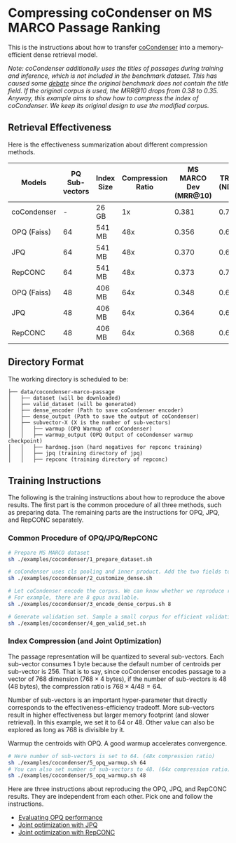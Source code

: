 # Compressing coCondenser on MS MARCO Passage Ranking

This is the instructions about how to transfer [coCondenser](https://arxiv.org/pdf/2108.0..pdf) into a memory-efficient dense retrieval model. 

*Note: coCondenser additionally uses the titles of passages during training and inference, which is not included in the benchmark dataset. This has caused some [debate](https://huggingface.co/sentence-transformers/msmarco-bert-co-condensor) since the original benchmark does not contain the title field. If the original corpus is used, the MRR@10 drops from 0.38 to 0.35. Anyway, this example aims to show how to compress the index of coCondenser. We keep its original design to use the modified corpus.*

## Retrieval Effectiveness

Here is the effectiveness summarization about different compression methods.

| Models      | PQ Sub-vectors| Index Size  | Compression Ratio | MS MARCO Dev (MRR@10) | TREC 19 DL (NDCG@10) | TREC 20 DL (NDCG@10)
| ----------- | ----------- | ----------- | ----------- | ----------- | ----------- | ----------- |
| coCondenser | -  | 26 GB  | 1x  | 0.381 | 0.712 | 0.680 |
| OPQ (Faiss) | 64 | 541 MB | 48x | 0.356 | 0.672 | 0.642 | 
| JPQ         | 64 | 541 MB | 48x | 0.370 | 0.693 | 0.675 | 
| RepCONC     | 64 | 541 MB | 48x | 0.373 | 0.705 | 0.692 | 
| OPQ (Faiss) | 48 | 406 MB | 64x | 0.348 | 0.688 | 0.650 | 
| JPQ         | 48 | 406 MB | 64x | 0.364 | 0.678 | 0.669 | 
| RepCONC     | 48 | 406 MB | 64x | 0.368 | 0.679 | 0.676 | 


##  Directory Format

The working directory is scheduled to be:

```
├── data/cocondenser-marco-passage
│   ├── dataset (will be downloaded)
│   ├── valid_dataset (will be generated)
│   ├── dense_encoder (Path to save coCondenser encoder)
│   ├── dense_output (Path to save the output of coCondenser)
│   ├── subvector-X (X is the number of sub-vectors)
│   │   ├── warmup (OPQ Warmup of coCondenser)
│   │   ├── warmup_output (OPQ Output of coCondenser warmup checkpoint)
│   │   ├── hardneg.json (hard negatives for repconc training)
│   │   ├── jpq (training directory of jpq)
│   │   ├── repconc (training directory of repconc)
```

## Training Instructions

The following is the training instructions about how to reproduce the above results. The first part is the common procedure of all three methods, such as preparing data. The remaining parts are the instructions for OPQ, JPQ, and RepCONC separately. 

### Common Procedure of OPQ/JPQ/RepCONC

```bash
# Prepare MS MARCO dataset
sh ./examples/cocondenser/1_prepare_dataset.sh

# coCondenser uses cls pooling and inner product. Add the two fields to the config.json and save the model.
sh ./examples/cocondenser/2_customize_dense.sh

# Let coCondenser encode the corpus. We can know whether we reproduce right. And the corpus encoding can be reused by warmup process or JPQ training process.
# For example, there are 8 gpus available.
sh ./examples/cocondenser/3_encode_dense_corpus.sh 8

# Generate validation set. Sample a small corpus for efficient validation during training.
sh ./examples/cocondenser/4_gen_valid_set.sh
```

### Index Compression (and Joint Optimization)

The passage representation will be quantized to several sub-vectors. Each sub-vector consumes $1$ byte because the default number of centroids per sub-vector is $256$. 
That is to say, since coCondenser encodes passage to a vector of $768$ dimension ($768 \times 4$ bytes), if the number of sub-vectors is $48$ ($48$ bytes), the compression ratio is $768 \times 4/48 = 64$.

Number of sub-vectors is an important hyper-parameter that directly corresponds to the effectiveness-efficiency tradeoff. More sub-vectors result in higher effectiveness but larger memory footprint (and slower retrieval). In this example, we set it to $64$ or $48$. Other value can also be explored as long as 768 is divisible by it.

Warmup the centroids with OPQ. A good warmup accelerates convergence. 
```bash
# Here number of sub-vectors is set to 64. (48x compression ratio)
sh ./examples/cocondenser/5_opq_warmup.sh 64
# You can also set number of sub-vectors to 48. (64x compression ratio)
sh ./examples/cocondenser/5_opq_warmup.sh 48
```

Here are three instructions about reproducing the OPQ, JPQ, and RepCONC results. They are independent from each other. Pick one and follow the instructions.
- [Evaluating OPQ performance](./opq)
- [Joint optimization with JPQ](./jpq)
- [Joint optimization with RepCONC](./repconc)
